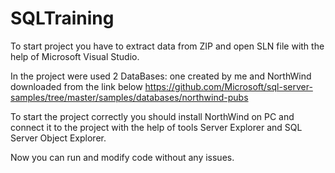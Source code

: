 # SQLTraining

To start project you have to extract data from ZIP and open SLN file with the help of Microsoft Visual Studio.

In the project were used 2 DataBases: one created by me and NorthWind downloaded from the link below 
https://github.com/Microsoft/sql-server-samples/tree/master/samples/databases/northwind-pubs

To start the project correctly you should install NorthWind on PC and connect it to the project
with the help of tools Server Explorer and SQL Server Object Explorer.

Now you can run and modify code without any issues.
